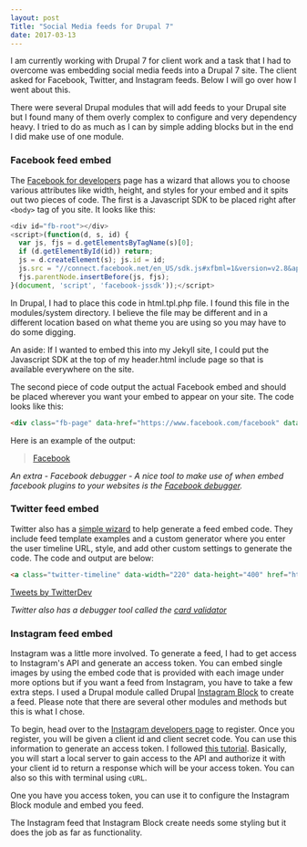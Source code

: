 ```yaml
---
layout: post
Title: "Social Media feeds for Drupal 7"
date: 2017-03-13
---
```


I am currently working with Drupal 7 for client work and a task that I had to overcome was embedding social media feeds into a Drupal 7 site. The client asked for Facebook, Twitter, and Instagram feeds. Below I will go over how I went about this.

There were several Drupal modules that will add feeds to your Drupal site but I found many of them overly complex to configure and very dependency heavy. I tried to do as much as I can by simple adding blocks but in the end I did make use of one module.

### Facebook feed embed

The [Facebook for developers](https://developers.facebook.com/docs/plugins/page-plugin) page has a wizard that allows you to choose various attributes like width, height, and styles for your embed and it spits out two pieces of code. The first is a Javascript SDK to be placed right after `<body>` tag of you site. It looks like this:

```Javascript
<div id="fb-root"></div>
<script>(function(d, s, id) {
  var js, fjs = d.getElementsByTagName(s)[0];
  if (d.getElementById(id)) return;
  js = d.createElement(s); js.id = id;
  js.src = "//connect.facebook.net/en_US/sdk.js#xfbml=1&version=v2.8&appId=194773364343194";
  fjs.parentNode.insertBefore(js, fjs);
}(document, 'script', 'facebook-jssdk'));</script>
```

In Drupal, I had to place this code in html.tpl.php file. I found this file in the modules/system directory. I believe the file may be different and in a different location based on what theme you are using so you may have to do some digging.

An aside: If I wanted to embed this into my Jekyll site, I could put the Javascript SDK at the top of my header.html include page so that is available everywhere on the site.

The second piece of code output the actual Facebook embed and should be placed wherever you want your embed to appear on your site. The code looks like this:

```html
<div class="fb-page" data-href="https://www.facebook.com/facebook" data-tabs="timeline" data-width="220" data-small-header="false" data-adapt-container-width="true" data-hide-cover="false" data-show-facepile="true"><blockquote cite="https://www.facebook.com/facebook" class="fb-xfbml-parse-ignore"><a href="https://www.facebook.com/facebook">Facebook</a></blockquote></div>
```

Here is an example of the output:

<div class="fb-page" data-href="https://www.facebook.com/facebook" data-tabs="timeline" data-width="220" data-small-header="false" data-adapt-container-width="true" data-hide-cover="false" data-show-facepile="true"><blockquote cite="https://www.facebook.com/facebook" class="fb-xfbml-parse-ignore"><a href="https://www.facebook.com/facebook">Facebook</a></blockquote></div>

*An extra - Facebook debugger - A nice tool to make use of when embed facebook plugins to your websites is the [Facebook debugger](https://developers.facebook.com/tools/debug/).*

### Twitter feed embed

Twitter also has a [simple wizard](https://publish.twitter.com/#) to help generate a feed embed code. They include feed template examples and a custom generator where you enter the user timeline URL, style, and add other custom settings to generate the code. The code and output are below:

```html
<a class="twitter-timeline" data-width="220" data-height="400" href="https://twitter.com/TwitterDev">Tweets by TwitterDev</a> <script async src="//platform.twitter.com/widgets.js" charset="utf-8"></script>
```

<a class="twitter-timeline" data-width="220" data-height="400" href="https://twitter.com/TwitterDev">Tweets by TwitterDev</a> <script async src="//platform.twitter.com/widgets.js" charset="utf-8"></script>

*Twitter also has a debugger tool called the [card validator](https://cards-dev.twitter.com/validator)*

### Instagram feed embed

Instagram was a little more involved. To generate a feed, I had to get access to Instagram's API and generate an access token. You can embed single images by using the embed code that is provided with each image under more options but if you want a feed from Instagram, you have to take a few extra steps. I used a Drupal module called Drupal [Instagram Block](https://www.drupal.org/project/instagram_block) to create a feed. Please note that there are several other modules and methods but this is what I chose.

To begin, head over to the [Instagram developers page](https://www.instagram.com/developer/) to register. Once you register, you will be given a client id and client secret code. You can use this information to generate an access token. I followed [this tutorial](https://medium.com/@bkwebster/how-to-get-instagram-api-access-token-and-fix-your-broken-feed-c8ad470e3f02#.1q8e3o4d5). Basically, you will start a local server to gain access to the API and authorize it with your client id to return a response which will be your access token. You can also so this with terminal using `cURL`.

One you have you access token, you can use it to configure the Instagram Block module and embed you feed.

The Instagram feed that Instagram Block create needs some styling but it does the job as far as functionality.
